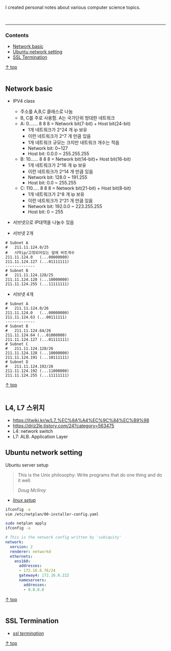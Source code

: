 I created personal notes about various computer science topics.

<br><hr>
### Contents

- [Network basic](#network-basic)
- [Ubuntu network setting](#ubuntu-network-setting)
- [SSL Termination](#ssl-termination)

[↑ top](#contents)
<br><br>

## Network basic

- IPV4 class
  - 주소를 A,B,C 클래스로 나눔
  - B, C를 주로 사용함. A는 국가단위 방대한 네트워크
  - A: 0....... 8 8 8 = Network bit(7-bit) + Host bit(24-bit)
    - 1개 네트워크가 2^24 개 ip 보유
    - 이런 네트워크가 2^7 개 만큼 있음
    - 1개 네트워크 규모는 크지만 네트워크 개수는 적음
    - Network bit: 0~127
    - Host bit: 0.0.0 ~ 255.255.255
  - B: 10...... 8 8 8 = Network bit(14-bit)+ Host bit(16-bit)
    - 1개 네트워크가 2^16 개 ip 보유
    - 이런 네트워크가 2^14 개 만큼 있음
    - Network bit: 128.0 ~ 191.255
    - Host bit: 0.0 ~ 255.255
  - C: 110..... 8 8 8 = Network bit(21-bit) + Host bit(8-bit)
    - 1개 네트워크가 2^8 개 ip 보유
    - 이런 네트워크가 2^21 개 만큼 있음
    - Network bit: 192.0.0 ~ 223.255.255
    - Host bit: 0 ~ 255

- 서브넷으로 IP대역을 나눌수 있음

- 서브넷 2개

```
# Subnet A
#   211.11.124.0/25
#   시작ip/고정되어있는 앞에 비트개수
211.11.124.0   (...00000000)
211.11.124.127 (...01111111)
-------------
# Subnet B
#   211.11.124.128/25
211.11.124.128 (...10000000)
211.11.124.255 (...11111111)
```

- 서브넷 4개

```
# Subnet A
#   211.11.124.0/26
211.11.124.0   (...00000000)
211.11.124.63 (...00111111)
-------------
# Subnet B
#   211.11.124.64/26
211.11.124.64 (...01000000)
211.11.124.127 (...01111111)
# Subnet C
#   211.11.124.128/26
211.11.124.128 (...10000000)
211.11.124.191 (...10111111)
# Subnet D
#   211.11.124.192/26
211.11.124.192 (...11000000)
211.11.124.255 (...11111111)
```

[↑ top](#contents)
<br><br>

## L4, L7 스위치

- https://itwiki.kr/w/L7_%EC%8A%A4%EC%9C%84%EC%B9%98
- https://driz2le.tistory.com/24?category=563475
- L4: network switch
- L7: ALB. Application Layer

## Ubuntu network setting

Ubuntu server setup

> This is the Unix philosophy: Write programs
> that do one thing and do it well.
>
> *Doug McIlroy*

- [*linux setup*]()


```sh
ifconfig -a
vim /etc/netplan/00-installer-config.yaml

sudo netplan apply
ifconfig -a
```

```yaml
# This is the network config written by 'subiquity'
network:
  version: 2
  renderer: networkd
  ethernets:
    ens160:
      addresses:
      - 172.16.6.76/24
      gateway4: 172.16.6.222
      nameservers:
        addresses:
        - 8.8.8.8
```

[↑ top](#contents)
<br><br>


## SSL Termination

- [*ssl termination*](https://www.f5.com/glossary/ssl-termination)

[↑ top](#contents)
<br><br>
